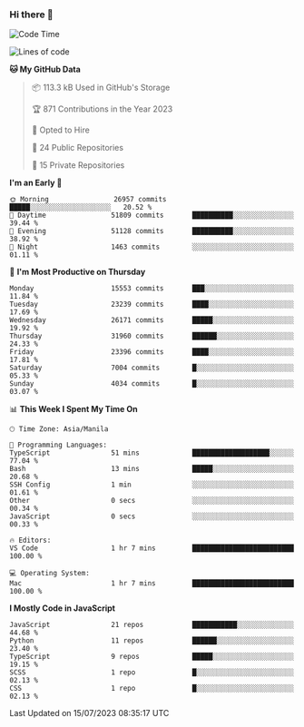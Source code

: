 ### Hi there 👋

<!--START_SECTION:waka-->
![Code Time](http://img.shields.io/badge/Code%20Time-334%20hrs%207%20mins-blue)

![Lines of code](https://img.shields.io/badge/From%20Hello%20World%20I%27ve%20Written-58.0%20million%20lines%20of%20code-blue)

**🐱 My GitHub Data** 

> 📦 113.3 kB Used in GitHub's Storage 
 > 
> 🏆 871 Contributions in the Year 2023
 > 
> 💼 Opted to Hire
 > 
> 📜 24 Public Repositories 
 > 
> 🔑 15 Private Repositories 
 > 
**I'm an Early 🐤** 

```text
🌞 Morning                26957 commits       █████░░░░░░░░░░░░░░░░░░░░   20.52 % 
🌆 Daytime                51809 commits       ██████████░░░░░░░░░░░░░░░   39.44 % 
🌃 Evening                51128 commits       ██████████░░░░░░░░░░░░░░░   38.92 % 
🌙 Night                  1463 commits        ░░░░░░░░░░░░░░░░░░░░░░░░░   01.11 % 
```
📅 **I'm Most Productive on Thursday** 

```text
Monday                   15553 commits       ███░░░░░░░░░░░░░░░░░░░░░░   11.84 % 
Tuesday                  23239 commits       ████░░░░░░░░░░░░░░░░░░░░░   17.69 % 
Wednesday                26171 commits       █████░░░░░░░░░░░░░░░░░░░░   19.92 % 
Thursday                 31960 commits       ██████░░░░░░░░░░░░░░░░░░░   24.33 % 
Friday                   23396 commits       ████░░░░░░░░░░░░░░░░░░░░░   17.81 % 
Saturday                 7004 commits        █░░░░░░░░░░░░░░░░░░░░░░░░   05.33 % 
Sunday                   4034 commits        █░░░░░░░░░░░░░░░░░░░░░░░░   03.07 % 
```


📊 **This Week I Spent My Time On** 

```text
🕑︎ Time Zone: Asia/Manila

💬 Programming Languages: 
TypeScript               51 mins             ███████████████████░░░░░░   77.04 % 
Bash                     13 mins             █████░░░░░░░░░░░░░░░░░░░░   20.68 % 
SSH Config               1 min               ░░░░░░░░░░░░░░░░░░░░░░░░░   01.61 % 
Other                    0 secs              ░░░░░░░░░░░░░░░░░░░░░░░░░   00.34 % 
JavaScript               0 secs              ░░░░░░░░░░░░░░░░░░░░░░░░░   00.33 % 

🔥 Editors: 
VS Code                  1 hr 7 mins         █████████████████████████   100.00 % 

💻 Operating System: 
Mac                      1 hr 7 mins         █████████████████████████   100.00 % 
```

**I Mostly Code in JavaScript** 

```text
JavaScript               21 repos            ███████████░░░░░░░░░░░░░░   44.68 % 
Python                   11 repos            ██████░░░░░░░░░░░░░░░░░░░   23.40 % 
TypeScript               9 repos             █████░░░░░░░░░░░░░░░░░░░░   19.15 % 
SCSS                     1 repo              █░░░░░░░░░░░░░░░░░░░░░░░░   02.13 % 
CSS                      1 repo              █░░░░░░░░░░░░░░░░░░░░░░░░   02.13 % 
```




 Last Updated on 15/07/2023 08:35:17 UTC
<!--END_SECTION:waka-->
